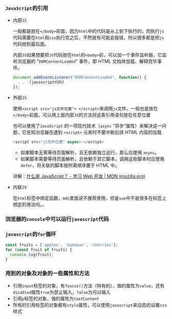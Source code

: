 ### `JavaScript`的引用

- 内部`JS`

  一般都是放在`</body>`前面，因为`html`中的代码是从上到下执行的，而执行`js`代码需要在`html`和`css`执行完之后，不然就有可能会报错，所以很多都是把`js`代码放到最后面。

  内部`JS`如果想要把`JS`代码放在`html`的`<body>`前，可以加一个事件监听器，它监听浏览器的 "`DOMContentLoaded`" 事件，即 HTML 文档体加载、解释完毕事件。

  ```javascript
  document.addEventListener("DOMContentLoaded", function() {
    . . .(javascript代码)
  });
  ```

- 外部`JS`

  使用`<script src="js文件位置"> </script>`来调用`js`文件，一般也是放在`</body>`前面，可以用上面内部`JS`的方法将这条引用语句放在任意位置

  也可以使用了`JavaScript` 的一项现代技术（`async` “异步”属性）来解决这一问题，它告知浏览器在遇到 `<script>` 元素时不要中断后续 HTML 内容的加载

  ```javascript
  <script src="js文件位置" async> </script>
  ```

  - 如果脚本无需等待页面解析，且无依赖独立运行，那么应使用 `async`。
  - 如果脚本需要等待页面解析，且依赖于其它脚本，调用这些脚本时应使用 `defer`，将关联的脚本按所需顺序置于 HTML 中。

  详解：[什么是 JavaScript？ - 学习 Web 开发 | MDN (mozilla.org)](https://developer.mozilla.org/zh-CN/docs/Learn/JavaScript/First_steps/What_is_JavaScript#脚本调用策略)

- 内联`JS`

  在`html`标签中绑定函数，`mdn`里面说不推荐使用，但是`vue`中不是很多在标签上绑定的用法吗。。



### 浏览器的`console`中可以运行`javascript`代码



### `javascript`的`for`循环

```javascript
const fruits = ['apples', 'bananas', 'cherries'];
for (const fruit of fruits) {
  console.log(fruit);
}
```



### 用到的对象及对象的一些属性和方法

- 引用`input`标签的对象，有`foucus()`方法（特有的），值的属性为`value`，还有`disabled`属性`true`为禁止输入，`false`为可以输入
- 引用`p`标签的对象，值的属性为`textContent`
- 所有的引用标签的对象都有`style`属性，可以使用`javascript`来动态的设置`css`样式